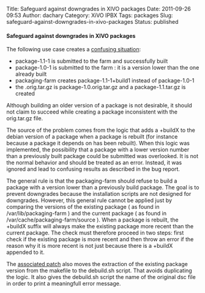 Title: Safeguard against downgrades in XIVO packages
Date: 2011-09-26 09:53
Author: dachary
Category: XiVO IPBX
Tags: packages
Slug: safeguard-against-downgrades-in-xivo-packages
Status: published

#### Safeguard against downgrades in XIVO packages

The following use case creates a [confusing
situation](http://packaging-farm.dachary.org/trac/ticket/23):

-   package-1.1-1 is submitted to the farm and successfully built
-   package-1.0-1 is submitted to the farm : it is a version lower than
    the one already built
-   packaging-farm creates package-1.1-1+build1 instead of package-1.0-1
-   the .orig.tar.gz is package-1.0.orig.tar.gz and a package-1.1.tar.gz
    is created

Although building an older version of a package is not desirable, it
should not claim to succeed while creating a package inconsistent with
the orig.tar.gz file.

The source of the problem comes from the logic that adds a +buildX to
the debian version of a package when a package is rebuilt (for instance
because a package it depends on has been rebuilt). When this logic was
implemented, the possibility that a package with a lower version number
than a previously built package could be submitted was overlooked. It is
not the normal behavior and should be treated as an error. Instead, it
was ignored and lead to confusing results as described in the bug
report.

The general rule is that the packaging-farm should refuse to build a
package with a version lower than a previously build package. The goal
is to prevent downgrades because the installation scripts are not
designed for downgrades. However, this general rule cannot be applied
just by comparing the versions of the existing package ( as found in
/var/lib/packaging-farm ) and the current package ( as found in
/var/cache/packaging-farm/source ). When a package is rebuilt, the
+buildX suffix will always make the existing package more recent than
the current package. The check must therefore proceed in two steps:
first check if the existing package is more recent and then throw an
error if the reason why it is more recent is not just because there is a
+buildX appended to it.

The [associated
patch](http://packaging-farm.dachary.org/trac/changeset/c1e5dff59898ab5ac0f23854f55d752f1c001a05)
also moves the extraction of the existing package version from the
makefile to the debuild.sh script. That avoids duplicating the logic. It
also gives the debuild.sh script the name of the original dsc file in
order to print a meaningfull error message.

</p>

